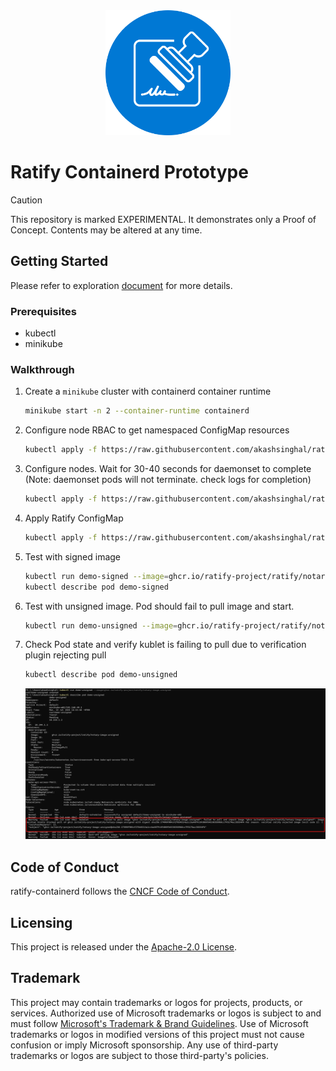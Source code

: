 <div align="center">
<img src="logo.svg" width="200">
</div>

# Ratify Containerd Prototype

> [!CAUTION]
> This repository is marked EXPERIMENTAL. It demonstrates only a Proof of Concept. Contents may be altered at any time.

## Getting Started

Please refer to exploration [document](docs/overview.md) for more details.

### Prerequisites

* kubectl
* minikube

### Walkthrough

1. Create a `minikube` cluster with containerd container runtime

    ```bash
    minikube start -n 2 --container-runtime containerd
    ```

2. Configure node RBAC to get namespaced ConfigMap resources

    ```bash
    kubectl apply -f https://raw.githubusercontent.com/akashsinghal/ratify-containerd/main/k8s-templates/clusterrolebinding.yaml
    ```

3. Configure nodes. Wait for 30-40 seconds for daemonset to complete (Note: daemonset pods will not terminate. check logs for completion)

    ```bash
    kubectl apply -f https://raw.githubusercontent.com/akashsinghal/ratify-containerd/main/k8s-templates/configure-nodes.yaml
    ```

4. Apply Ratify ConfigMap

    ```bash
    kubectl apply -f https://raw.githubusercontent.com/akashsinghal/ratify-containerd/main/k8s-templates/ratify-config.yaml
    ```

5. Test with signed image

    ```bash
    kubectl run demo-signed --image=ghcr.io/ratify-project/ratify/notary-image:signed
    kubectl describe pod demo-signed
    ```

6. Test with unsigned image. Pod should fail to pull image and start.

    ```bash
    kubectl run demo-unsigned --image=ghcr.io/ratify-project/ratify/notary-image:unsigned
    ```

7. Check Pod state and verify kublet is failing to pull due to verification plugin rejecting pull

    ```bash
    kubectl describe pod demo-unsigned
    ```

    ![alt text](docs/img/demo-unsigned.png)

## Code of Conduct

ratify-containerd follows the [CNCF Code of Conduct](https://github.com/cncf/foundation/blob/master/code-of-conduct.md).

## Licensing

This project is released under the [Apache-2.0 License](./LICENSE).

## Trademark

This project may contain trademarks or logos for projects, products, or services. Authorized use of Microsoft trademarks or logos is subject to and must follow [Microsoft's Trademark & Brand Guidelines][microsoft-trademark]. Use of Microsoft trademarks or logos in modified versions of this project must not cause confusion or imply Microsoft sponsorship. Any use of third-party trademarks or logos are subject to those third-party's policies.

[microsoft-trademark]: https://www.microsoft.com/legal/intellectualproperty/trademarks
